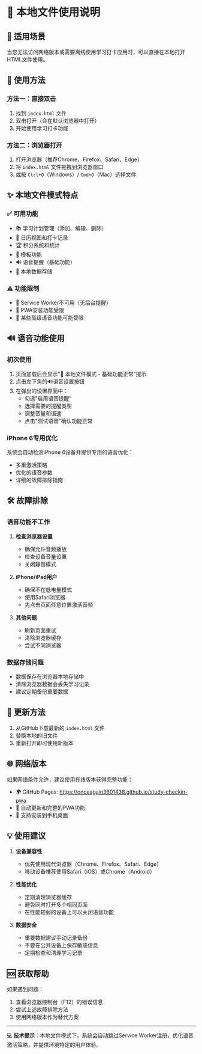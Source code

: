 # 📁 本地文件使用说明

## 🎯 适用场景

当您无法访问网络版本或需要离线使用学习打卡应用时，可以直接在本地打开HTML文件使用。

## 🚀 使用方法

### 方法一：直接双击
1. 找到 `index.html` 文件
2. 双击打开（会在默认浏览器中打开）
3. 开始使用学习打卡功能

### 方法二：浏览器打开
1. 打开浏览器（推荐Chrome、Firefox、Safari、Edge）
2. 将 `index.html` 文件拖拽到浏览器窗口
3. 或按 `Ctrl+O`（Windows）/ `Cmd+O`（Mac）选择文件

## ✨ 本地文件模式特点

### ✅ 可用功能
- 📚 学习计划管理（添加、编辑、删除）
- 📅 日历视图和打卡记录
- 🏆 积分系统和统计
- 📝 模板功能
- 🔊 语音提醒（基础功能）
- 💾 本地数据存储

### ⚠️ 功能限制
- 🚫 Service Worker不可用（无后台提醒）
- 🚫 PWA安装功能受限
- 🚫 某些高级语音功能可能受限

## 🔊 语音功能使用

### 初次使用
1. 页面加载后会显示"📁 本地文件模式 - 基础功能正常"提示
2. 点击左下角的🔊语音设置按钮
3. 在弹出的设置界面中：
   - 勾选"启用语音提醒"
   - 选择需要的提醒类型
   - 调整音量和语速
   - 点击"测试语音"确认功能正常

### iPhone 6专用优化
系统会自动检测iPhone 6设备并提供专用的语音优化：
- 多重激活策略
- 优化的语音参数
- 详细的故障排除指南

## 🛠️ 故障排除

### 语音功能不工作
1. **检查浏览器设置**
   - 确保允许音频播放
   - 检查设备音量设置
   - 关闭静音模式

2. **iPhone/iPad用户**
   - 确保不在低电量模式
   - 使用Safari浏览器
   - 先点击页面任意位置激活音频

3. **其他问题**
   - 刷新页面重试
   - 清除浏览器缓存
   - 尝试不同浏览器

### 数据存储问题
- 数据保存在浏览器本地存储中
- 清除浏览器数据会丢失学习记录
- 建议定期备份重要数据

## 🔄 更新方法

1. 从GitHub下载最新的 `index.html` 文件
2. 替换本地的旧文件
3. 重新打开即可使用新版本

## 🌐 网络版本

如果网络条件允许，建议使用在线版本获得完整功能：
- 🌍 GitHub Pages: https://onceagain3601438.github.io/study-checkin-pwa
- 🔄 自动更新和完整的PWA功能
- 📱 支持安装到手机桌面

## 💡 使用建议

1. **设备兼容性**
   - 优先使用现代浏览器（Chrome、Firefox、Safari、Edge）
   - 移动设备推荐使用Safari（iOS）或Chrome（Android）

2. **性能优化**
   - 定期清理浏览器缓存
   - 避免同时打开多个相同页面
   - 在性能较弱的设备上可以关闭语音功能

3. **数据安全**
   - 重要数据建议手动记录备份
   - 不要在公共设备上保存敏感信息
   - 定期检查和清理学习记录

## 🆘 获取帮助

如果遇到问题：
1. 查看浏览器控制台（F12）的错误信息
2. 尝试上述故障排除方法
3. 使用网络版本作为替代方案

---

💻 **技术提示**：本地文件模式下，系统会自动跳过Service Worker注册，优化语音激活策略，并提供环境特定的用户体验。 